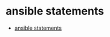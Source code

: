 # ansible statements

* [ansible statements](https://docs.ansible.com/ansible/latest/user_guide/playbooks_conditionals.html)